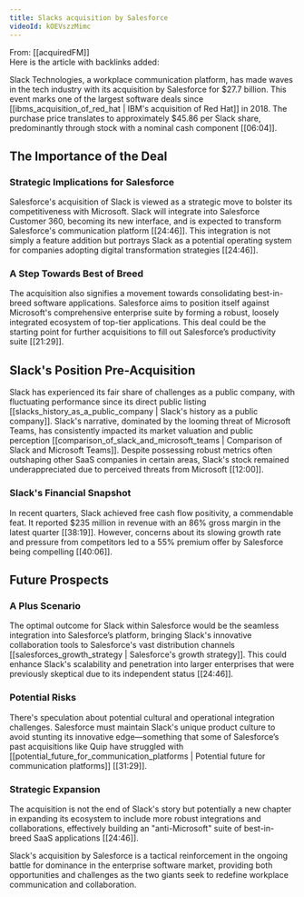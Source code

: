 ```yaml
---
title: Slacks acquisition by Salesforce
videoId: kOEVszzMimc
---
```


From: [[acquiredFM]] <br/> 
Here is the article with backlinks added:

Slack Technologies, a workplace communication platform, has made waves in the tech industry with its acquisition by Salesforce for $27.7 billion. This event marks one of the largest software deals since [[ibms_acquisition_of_red_hat | IBM's acquisition of Red Hat]] in 2018. The purchase price translates to approximately $45.86 per Slack share, predominantly through stock with a nominal cash component [<a class="yt-timestamp" data-t="06:04">[06:04]</a>].

## The Importance of the Deal

### Strategic Implications for Salesforce
Salesforce's acquisition of Slack is viewed as a strategic move to bolster its competitiveness with Microsoft. Slack will integrate into Salesforce Customer 360, becoming its new interface, and is expected to transform Salesforce's communication platform [<a class="yt-timestamp" data-t="24:46">[24:46]</a>]. This integration is not simply a feature addition but portrays Slack as a potential operating system for companies adopting digital transformation strategies [<a class="yt-timestamp" data-t="24:46">[24:46]</a>].

### A Step Towards Best of Breed
The acquisition also signifies a movement towards consolidating best-in-breed software applications. Salesforce aims to position itself against Microsoft's comprehensive enterprise suite by forming a robust, loosely integrated ecosystem of top-tier applications. This deal could be the starting point for further acquisitions to fill out Salesforce’s productivity suite [<a class="yt-timestamp" data-t="21:29">[21:29]</a>]. 

## Slack's Position Pre-Acquisition

Slack has experienced its fair share of challenges as a public company, with fluctuating performance since its direct public listing [[slacks_history_as_a_public_company | Slack's history as a public company]]. Slack's narrative, dominated by the looming threat of Microsoft Teams, has consistently impacted its market valuation and public perception [[comparison_of_slack_and_microsoft_teams | Comparison of Slack and Microsoft Teams]]. Despite possessing robust metrics often outshaping other SaaS companies in certain areas, Slack's stock remained underappreciated due to perceived threats from Microsoft [<a class="yt-timestamp" data-t="12:00">[12:00]</a>].

### Slack's Financial Snapshot
In recent quarters, Slack achieved free cash flow positivity, a commendable feat. It reported $235 million in revenue with an 86% gross margin in the latest quarter [<a class="yt-timestamp" data-t="38:19">[38:19]</a>]. However, concerns about its slowing growth rate and pressure from competitors led to a 55% premium offer by Salesforce being compelling [<a class="yt-timestamp" data-t="40:06">[40:06]</a>].

## Future Prospects

### A Plus Scenario
The optimal outcome for Slack within Salesforce would be the seamless integration into Salesforce’s platform, bringing Slack's innovative collaboration tools to Salesforce's vast distribution channels [[salesforces_growth_strategy | Salesforce's growth strategy]]. This could enhance Slack's scalability and penetration into larger enterprises that were previously skeptical due to its independent status [<a class="yt-timestamp" data-t="24:46">[24:46]</a>].

### Potential Risks
There's speculation about potential cultural and operational integration challenges. Salesforce must maintain Slack's unique product culture to avoid stunting its innovative edge—something that some of Salesforce’s past acquisitions like Quip have struggled with [[potential_future_for_communication_platforms | Potential future for communication platforms]] [<a class="yt-timestamp" data-t="31:29">[31:29]</a>].

### Strategic Expansion
The acquisition is not the end of Slack's story but potentially a new chapter in expanding its ecosystem to include more robust integrations and collaborations, effectively building an "anti-Microsoft" suite of best-in-breed SaaS applications [<a class="yt-timestamp" data-t="24:46">[24:46]</a>].

Slack's acquisition by Salesforce is a tactical reinforcement in the ongoing battle for dominance in the enterprise software market, providing both opportunities and challenges as the two giants seek to redefine workplace communication and collaboration.
